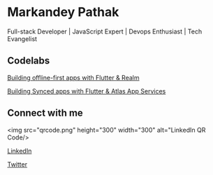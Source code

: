# Markandey Pathak

Full-stack Developer | JavaScript Expert | Devops Enthusiast | Tech Evangelist

## Codelabs

[Building offline-first apps with Flutter & Realm](https://markandeyp.github.io/flutter-shopping-list-codelab/)

[Building Synced apps with Flutter & Atlas App Services](https://markandeyp.github.io/atlas-app-services-codelab/)

## Connect with me

<img src="qrcode.png" height="300" width="300" alt="LinkedIn QR Code/>

[LinkedIn](https://www.linkedin.com/in/markp91/)

[Twitter](https://twitter.com/i_markandey)
